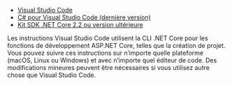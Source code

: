 * [Visual Studio Code](https://code.visualstudio.com/download)
* [C# pour Visual Studio Code (dernière version)](https://marketplace.visualstudio.com/items?itemName=ms-vscode.csharp)
* [Kit SDK .NET Core 2.2 ou version ultérieure](https://www.microsoft.com/net/download/all)

Les instructions Visual Studio Code utilisent la CLI .NET Core pour les fonctions de développement ASP.NET Core, telles que la création de projet. Vous pouvez suivre ces instructions sur n’importe quelle plateforme (macOS, Linux ou Windows) et avec n’importe quel éditeur de code. Des modifications mineures peuvent être nécessaires si vous utilisez autre chose que Visual Studio Code.
